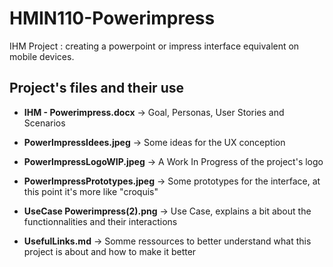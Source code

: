 # HMIN110-Powerimpress
IHM Project : creating a powerpoint or impress interface equivalent on mobile devices.

## Project's files and their use
- **IHM - Powerimpress.docx** -> Goal, Personas, User Stories and Scenarios  

- **PowerImpressIdees.jpeg** -> Some ideas for the UX conception

- **PowerImpressLogoWIP.jpeg** -> A Work In Progress of the project's logo

- **PowerImpressPrototypes.jpeg** -> Some prototypes for the interface, at this point it's more like "croquis"

- **UseCase Powerimpress(2).png** -> Use Case, explains a bit about the functionnalities and their interactions

- **UsefulLinks.md** -> Somme ressources to better understand what this project is about and how to make it better

